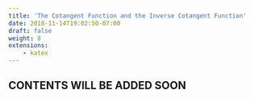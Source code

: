 ```yaml
---
title: 'The Cotangent Function and the Inverse Cotangent Function'
date: 2018-11-14T19:02:50-07:00
draft: false
weight: 8
extensions:
    - katex
---
```


## CONTENTS WILL BE ADDED SOON